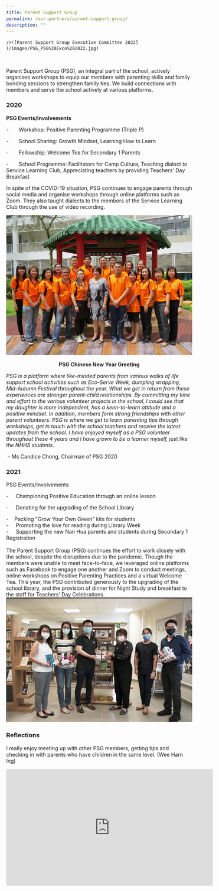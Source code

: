 ```yaml
---
title: Parent Support Group
permalink: /our-partners/parent-support-group/
description: ""
---
```

	/>![Parent Support Group Executive Committee 2022](/images/PSG_PSG%20Exco%202022.jpg)
<br>

Parent Support Group (PSG), an integral part of the school, actively organises workshops to equip our members with parenting skills and family bonding sessions to strengthen family ties. We build connections with members and serve the school actively at various platforms.

### 2020

**PSG Events/Involvements**

\-       Workshop: Positive Parenting Programme (Triple P)

\-       School Sharing: Growth Mindset, Learning How to Learn

\-       Fellowship: Welcome Tea for Secondary 1 Parents

\-       School Programme: Facilitators for Camp Cultura, Teaching dialect to Service Learning Club, Appreciating teachers by providing Teachers’ Day Breakfast

In spite of the COVID-19 situation, PSG continues to engage parents through social media and organise workshops through online platforms such as Zoom. They also taught dialects to the members of the Service Learning Club through the use of video recording.

![PSG_2017_Edited.jpg](/images/PSG_2017_Edited.jpg)
<p style="text-align: center"><strong>PSG Chinese New Year Greeting</strong></p>


_PSG is a platform where like-minded parents from various walks of life support school activities such as Eco-Serve Week, dumpling wrapping, Mid-Autumn Festival throughout the year. What we get in return from these experiences are stronger parent-child relationships. By committing my time and effort to the various volunteer projects in the school, I could see that my daughter is more independent, has a keen-to-learn attitude and a positive mindset. In addition, members form strong friendships with other parent volunteers. PSG is where we get to learn parenting tips through workshops, get in touch with the school teachers and receive the latest updates from the school. I have enjoyed myself as a PSG volunteer throughout these 4 years and I have grown to be a learner myself, just like the NHHS students._

 – Ms Candice Chong, Chairman of PSG 2020 

### 2021

PSG Events/Involvements  
  
\-     Championing Positive Education through an online lesson   
  
\-     Donating for the upgrading of the School Library  
  
\-    Packing "Grow Your Own Green" kits for students   
\-     Promoting the love for reading during Library Week   
\-     Supporting the new Nan Hua parents and students during Secondary 1 Registration   
<br>
The Parent Support Group (PSG) continues the effort to work closely with the school, despite the disruptions due to the pandemic. Though the members were unable to meet face-to-face, we leveraged online platforms such as Facebook to engage one another and Zoom to conduct meetings, online workshops on Positive Parenting Practices and a virtual Welcome Tea. This year, the PSG contributed generously to the upgrading of the school library, and the provision of dinner for Night Study and breakfast to the staff for Teachers’ Day Celebrations.   
![Donating for the upgrading of the School Library.jpg](/images/Donating%20for%20the%20upgrading%20of%20the%20School%20Library.jpg)  
  
  

### Reflections  

I really enjoy meeting up with other PSG members, getting tips and checking in with parents who have children in the same level. (Wee Harn Ing)

<iframe width="560" height="315" src="https://www.youtube.com/embed/MA3eGPLIfAw" title="YouTube video player" frameborder="0" allow="accelerometer; autoplay; clipboard-write; encrypted-media; gyroscope; picture-in-picture" allowfullscreen></iframe>